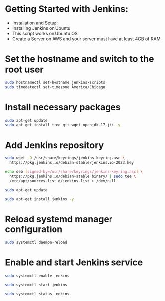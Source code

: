 # Getting Started with Jenkins:

- Installation and Setup:
- Installing Jenkins on Ubuntu
- This script works on Ubuntu OS
- Create a Server on AWS and your server must have at least 4GB of RAM

# Set the hostname and switch to the root user
```bash
sudo hostnamectl set-hostname jenkins-scripts
sudo timedatectl set-timezone America/Chicago
```


# Install necessary packages
```bash
sudo apt-get update
sudo apt-get install tree git wget openjdk-17-jdk -y
```

# Add Jenkins repository
```bash
sudo wget -O /usr/share/keyrings/jenkins-keyring.asc \
  https://pkg.jenkins.io/debian-stable/jenkins.io-2023.key
```

```bash
echo deb [signed-by=/usr/share/keyrings/jenkins-keyring.asc] \
  https://pkg.jenkins.io/debian-stable binary/ | sudo tee \
  /etc/apt/sources.list.d/jenkins.list > /dev/null
```

```bash
sudo apt-get update 
```

```bash
sudo apt-get install jenkins -y
```


# Reload systemd manager configuration

```bash
sudo systemctl daemon-reload
```


# Enable and start Jenkins service

```bash
sudo systemctl enable jenkins
```

```bash
sudo systemctl start jenkins
```

```bash
sudo systemctl status jenkins
```


